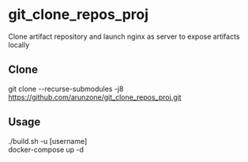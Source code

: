 # git_clone_repos_proj
Clone artifact repository and launch nginx as server to expose artifacts locally
## Clone
git clone --recurse-submodules -j8 https://github.com/arunzone/git_clone_repos_proj.git

## Usage
./build.sh -u [username]  
docker-compose up -d
